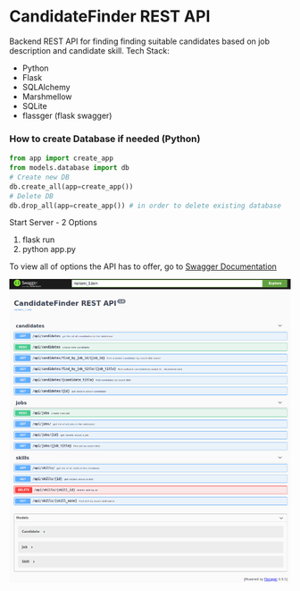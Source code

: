 # CandidateFinder REST API 
Backend REST API for finding finding suitable candidates based on job description and candidate skill.
Tech Stack:
  - Python
  - Flask
  - SQLAlchemy
  - Marshmellow
  - SQLite
  - flassger (flask swagger)

### How to create Database if needed (Python)

```python
from app import create_app
from models.database import db
# Create new DB
db.create_all(app=create_app()) 
# Delete DB
db.drop_all(app=create_app()) # in order to delete existing database
```
 
 
 Start Server - 2 Options
  1. flask run
  2. python app.py


To view all of options the API has to offer, go to [Swagger Documentation](http://127.0.0.1:5000/apidocs/)

![alt text](https://github.com/OhadVal/CandidateFinder-Rest-API/blob/master/Swagger.png?raw=true)
  
 
